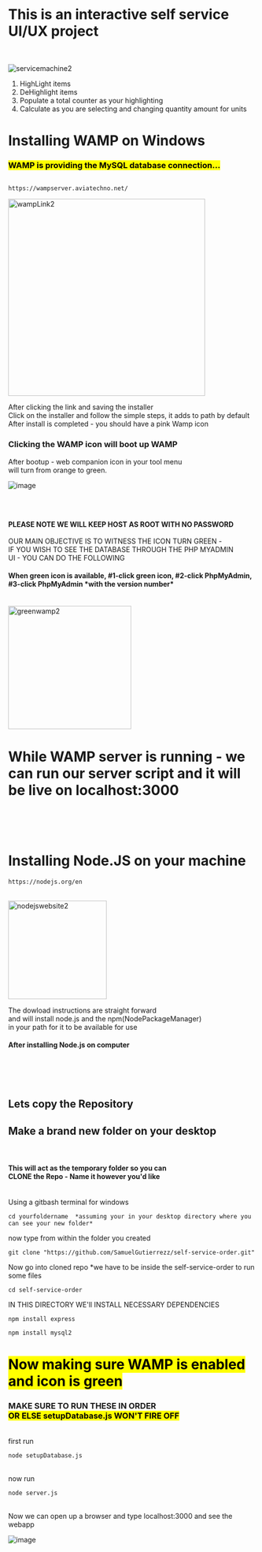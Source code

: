 <h1>This is an interactive self service UI/UX project</h1> <br>

![servicemachine2](https://github.com/user-attachments/assets/8a74136c-587d-4628-9375-971586bcfe9d)


<ol>
  <li>HighLight items</li>
  <li>DeHighlight items</li>
  <li>Populate a total counter as your highlighting</li>
  <li>Calculate as you are selecting and changing quantity amount for units</li>
</ol>

<h1>Installing WAMP on Windows</h1>
<h3><mark>WAMP is providing the MySQL database connection...</mark></h3>

```Wamp website

https://wampserver.aviatechno.net/

```
<img width="400" alt="wampLink2" src="https://github.com/user-attachments/assets/fdb0e911-f869-468a-b502-99b7e7a4a9ec">


<p>
After clicking the link and saving the installer <br>
Click on the installer and follow the simple steps, it adds to path by default <br> 
After install is completed - you should have a pink Wamp icon <br>
<h3>Clicking the WAMP icon will boot up WAMP</h3>
After bootup - web companion icon in your tool menu <br>
will turn from orange to green.<br>
  
![image](https://github.com/user-attachments/assets/f72a7a30-8f71-478d-a9b6-2070f17a42e1)

<br>
<br>

**PLEASE NOTE WE WILL KEEP HOST AS ROOT WITH NO PASSWORD** <br><br>
  OUR MAIN OBJECTIVE IS TO WITNESS THE ICON TURN GREEN - <br>
  IF YOU WISH TO SEE THE DATABASE THROUGH THE PHP MYADMIN <br>
  UI - YOU CAN DO THE FOLLOWING
</p>



<h4>When green icon is available, #1-click green icon, #2-click PhpMyAdmin, #3-click PhpMyAdmin *with the version number*</h4> 

<br>

<img width="250" alt="greenwamp2" src="https://github.com/user-attachments/assets/c7d964c9-9996-4941-889c-2b35c38beddf">


<br>



<h1>While WAMP server is running - we can run our server script and it will be live on localhost:3000</h1>
<br>
<br>
<br>
<h1>Installing Node.JS on your machine</h1>

```Node Website
https://nodejs.org/en
```
<br>

<img width="200" alt="nodejswebsite2" src="https://github.com/user-attachments/assets/1eff4314-6f2e-4d0b-9f76-61f736d1757c">

The dowload instructions are straight forward  <br>
and will install node.js and the npm(NodePackageManager)<br>
in your path for it to be available for use


<h4>After installing Node.js on computer</h4>
<br><br><br>
<h2>Lets copy the Repository</h2>

<h2>Make a brand new folder on your desktop</h2> <br>
<h4>
  This will act as the temporary folder so you can<br>
  CLONE the Repo - Name it however you'd like <br><br>
</h4>

Using a gitbash terminal for windows

```
cd yourfoldername  *assuming your in your desktop directory where you can see your new folder*
```
now type from within the folder you created 
```
git clone "https://github.com/SamuelGutierrezz/self-service-order.git"
```
Now go into cloned repo *we have to be inside the self-service-order to run some files
```
cd self-service-order
```
IN THIS DIRECTORY WE'll INSTALL NECESSARY DEPENDENCIES
```
npm install express
```
```
npm install mysql2
```
<h1><mark>Now making sure WAMP is enabled and icon is green</mark></h1>
<h3>
  MAKE SURE TO RUN THESE IN ORDER<BR>
  <mark>OR ELSE setupDatabase.js WON'T FIRE OFF</mark>
</h3>
<br>
first run
<br>

```
node setupDatabase.js
```

<br>
now run
<br>

```
node server.js
```

<br>
Now we can open up a browser and type localhost:3000 and see the webapp

![image](https://github.com/user-attachments/assets/05b5848a-9143-47fd-9533-0e03642dee7d)






